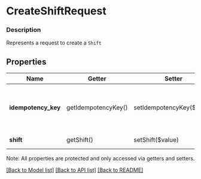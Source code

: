 # CreateShiftRequest

### Description

Represents a request to create a `Shift`

## Properties
Name | Getter | Setter | Type | Description | Notes
------------ | ------------- | ------------- | ------------- | ------------- | -------------
**idempotency_key** | getIdempotencyKey() | setIdempotencyKey($value) | **string** | Unique string value to insure the idempotency of the operation. | [optional] 
**shift** | getShift() | setShift($value) | [**\SquareConnect\Model\Shift**](Shift.md) | The &#x60;Shift&#x60; to be created | 

Note: All properties are protected and only accessed via getters and setters.

[[Back to Model list]](../../README.md#documentation-for-models) [[Back to API list]](../../README.md#documentation-for-api-endpoints) [[Back to README]](../../README.md)

